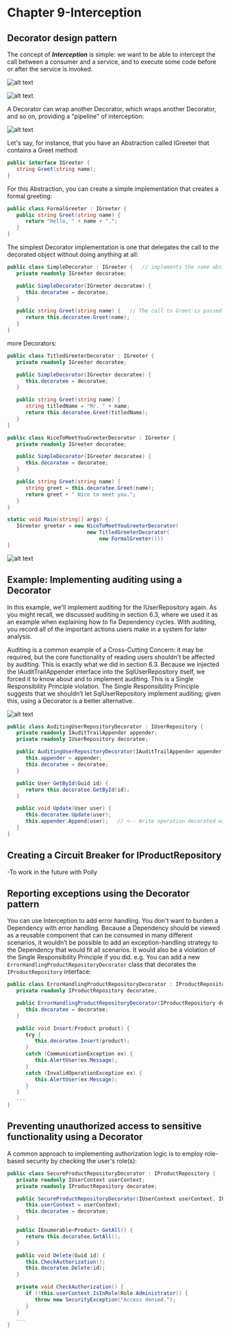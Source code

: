 Chapter 9-Interception
==============================

## Decorator design pattern

The concept of ***Interception*** is simple: we want to be able to intercept the call between a consumer and a service, and to execute some code before or after the service is invoked.

![alt text](./zImages/9-1.png "Title")

![alt text](./zImages/9-2.png "Title")

A Decorator can wrap another Decorator, which wraps another Decorator, and so on, providing a "pipeline" of interception:

![alt text](./zImages/9-3.png "Title")

Let's say, for instance, that you have an Abstraction called IGreeter that contains a Greet method:
```C#
public interface IGreeter {
   string Greet(string name);
}
```
For this Abstraction, you can create a simple implementation that creates a formal greeting:
```C#
public class FormalGreeter : IGreeter {
   public string Greet(string name) {
      return "Hello, " + name + ".";
   }
}
```
The simplest Decorator implementation is one that delegates the call to the decorated object without doing anything at all:
```C#
public class SimpleDecorator : IGreeter {   // implements the same abstraction
   private readonly IGreeter decoratee;

   public SimpleDecorator(IGreeter decoratee) {
      this.decoratee = decoratee;
   }

   public string Greet(string name) {   // The call to Greet is passed without any changes to the decorated component
      return this.decoratee.Greet(name);
   }
}
```
more Decorators:
```C#
public class TitledGreeterDecorator : IGreeter {  
   private readonly IGreeter decoratee;

   public SimpleDecorator(IGreeter decoratee) {
      this.decoratee = decoratee;
   }

   public string Greet(string name) {  
      string titledName = "Mr. " + name;
      return this.decoratee.Greet(titledName);
   }
}

public class NiceToMeetYouGreeterDecorator : IGreeter {  
   private readonly IGreeter decoratee;

   public SimpleDecorator(IGreeter decoratee) {
      this.decoratee = decoratee;
   }

   public string Greet(string name) {  
      string greet = this.decoratee.Greet(name);
      return greet + " Nice to meet you.";
   }
}

static void Main(string[] args) {
   IGreeter greeter = new NiceToMeetYouGreeterDecorator(
                          new TitledGreeterDecorator(
                              new FormalGreeter()))
}
```
![alt text](./zImages/9-4.png "Title")

## Example: Implementing auditing using a Decorator

In this example, we'll implement auditing for the IUserRepository again. As you might recall, we discussed auditing in section 6.3, where we used it as an example when explaining how to fix Dependency cycles. With auditing, you record all of the important actions users make in a system for later analysis.

Auditing is a common example of a Cross-Cutting Concern: it may be required, but the core functionality of reading users shouldn't be affected by auditing. This is exactly what we did in section 6.3. Because we injected the IAuditTrailAppender interface into the SqlUserRepository itself, we forced it to know about and to implement auditing. This is a Single Responsibility Principle violation. The Single Responsibility Principle suggests that we shouldn’t let SqlUserRepository implement auditing; given this, using a Decorator is a better alternative.

![alt text](./zImages/9-5.png "Title")

```C#
public class AuditingUserRepositoryDecorator : IUserRepository {
   private readonly IAuditTrailAppender appender;
   private readonly IUserRepository decoratee;

   public AuditingUserRepositoryDecorator(IAuditTrailAppender appender, IUserRepository decoratee) {
      this.appender = appender;
      this.decoratee = decoratee;
   }

   public User GetById(Guid id) {
      return this.decoratee.GetById(id);
   }

   public void Update(User user) {
      this.decoratee.Update(user);
      this.appender.Append(user);   // <-- Write operation decorated with auditing
   }
}
```

## Creating a Circuit Breaker for IProductRepository

-To work in the future with Polly

## Reporting exceptions using the Decorator pattern

You can use Interception to add error handling. You don't want to burden a Dependency with error handling. Because a Dependency should be viewed as a reusable component that can be consumed in many different scenarios, it wouldn’t be possible to add an exception-handling strategy to the Dependency that would fit all scenarios. It would also be a violation of the Single Responsibility Principle if you did. e.g. You can add a new `ErrorHandlingProductRepositoryDecorator` class that decorates the `IProductRepository` interface:
```C#
public class ErrorHandlingProductRepositoryDecorator : IProductRepository {
   private readonly IProductRepository decoratee;

   public ErrorHandlingProductRepositoryDecorator(IProductRepository decoratee) {
      this.decoratee = decoratee;
   }

   public void Insert(Product product) {
      try {
         this.decoratee.Insert(product);
      }
      catch (CommunicationException ex) {
         this.AlertUser(ex.Message);
      }
      catch (InvalidOperationException ex) {
         this.AlertUser(ex.Message);
      }
   }
   ...
}
```

## Preventing unauthorized access to sensitive functionality using a Decorator

A common approach to implementing authorization logic is to employ role-based security by checking the user's role(s):
```C#
public class SecureProductRepositoryDecorator : IProductRepository {
   private readonly IUserContext userContext;
   private readonly IProductRepository decoratee;

   public SecureProductRepositoryDecorator(IUserContext userContext, IProductRepository decoratee) {
      this.userContext = userContext;
      this.decoratee = decoratee;
   }

   public IEnumerable<Product> GetAll() {
      return this.decoratee.GetAll();
   }

   public void Delete(Guid id) {
      this.CheckAuthorization();
      this.decoratee.Delete(id);
   }

   private void CheckAuthorization() {
      if (!this.userContext.IsInRole(Role.Administrator)) {
         throw new SecurityException("Access denied.");
      }
   }
   ...
}
```

<!-- <div class="alert alert-info p-1" role="alert">
    
</div> -->

<!-- ![alt text](./zImages/9-6.png "Title") -->

<!-- <code>&lt;T&gt;</code> -->

<!-- <div class="alert alert-info pt-2 pb-0" role="alert">
    <ul class="pl-1">
      <li></li>
      <li></li>
    </ul>  
</div> -->

<!-- <ul>
  <li><b></b></li>
  <li><b></b></li>
  <li><b></b></li>
  <li><b></b></li>
</ul>  -->

<!-- <span style="color:red">hurt</span> -->

<style type="text/css">
.markdown-body {
  max-width: 1800px;
  margin-left: auto;
  margin-right: auto;
}
</style>

<link rel="stylesheet" href="./zCSS/bootstrap.min.css">
<script src="./zCSS/jquery-3.3.1.slim.min.js"></script>
<script src="./zCSS/popper.min.js"></script>
<script src="./zCSS/bootstrap.min.js"></script>